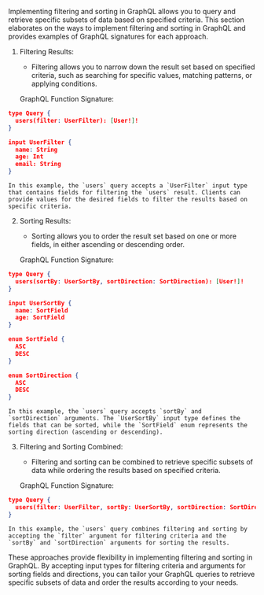 Implementing filtering and sorting in GraphQL allows you to query and retrieve specific subsets of data based on specified criteria. This section elaborates on the ways to implement filtering and sorting in GraphQL and provides examples of GraphQL signatures for each approach.

1. Filtering Results:
    - Filtering allows you to narrow down the result set based on specified criteria, such as searching for specific values, matching patterns, or applying conditions.
    
    GraphQL Function Signature:
    
``` json
type Query {
  users(filter: UserFilter): [User!]!
}

input UserFilter {
  name: String
  age: Int
  email: String
}
```
    
    In this example, the `users` query accepts a `UserFilter` input type that contains fields for filtering the `users` result. Clients can provide values for the desired fields to filter the results based on specific criteria.
    
2. Sorting Results:
    
    - Sorting allows you to order the result set based on one or more fields, in either ascending or descending order.
    
    GraphQL Function Signature:
    
``` json
type Query {
  users(sortBy: UserSortBy, sortDirection: SortDirection): [User!]!
}

input UserSortBy {
  name: SortField
  age: SortField
}

enum SortField {
  ASC
  DESC
}

enum SortDirection {
  ASC
  DESC
}
```
    
    In this example, the `users` query accepts `sortBy` and `sortDirection` arguments. The `UserSortBy` input type defines the fields that can be sorted, while the `SortField` enum represents the sorting direction (ascending or descending).
    
3. Filtering and Sorting Combined:
    
    - Filtering and sorting can be combined to retrieve specific subsets of data while ordering the results based on specified criteria.
    
    GraphQL Function Signature:
    
``` json
type Query {
  users(filter: UserFilter, sortBy: UserSortBy, sortDirection: SortDirection): [User!]!
}
```
    
    In this example, the `users` query combines filtering and sorting by accepting the `filter` argument for filtering criteria and the `sortBy` and `sortDirection` arguments for sorting the results.
    

These approaches provide flexibility in implementing filtering and sorting in GraphQL. By accepting input types for filtering criteria and arguments for sorting fields and directions, you can tailor your GraphQL queries to retrieve specific subsets of data and order the results according to your needs.
